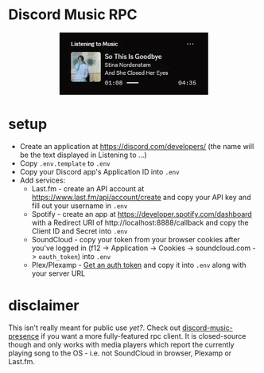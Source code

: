 # Discord Music RPC

<p align="center">
  <img alt="preview" src="./assets/preview.webp">
</p>

# setup

- Create an application at https://discord.com/developers/ (the name will be the text displayed in Listening to ...)
- Copy `.env.template` to `.env`
- Copy your Discord app's Application ID into `.env`
- Add services:
  - Last.fm - create an API account at https://www.last.fm/api/account/create and copy your API key and fill out your username in `.env`
  - Spotify - create an app at https://developer.spotify.com/dashboard with a Redirect URI of http://localhost:8888/callback and copy the Client ID and Secret into `.env`
  - SoundCloud - copy your token from your browser cookies after you've logged in (f12 -> Application -> Cookies -> soundcloud.com -> `oauth_token`) into `.env`
  - Plex/Plexamp - [Get an auth token](https://support.plex.tv/articles/204059436-finding-an-authentication-token-x-plex-token/) and copy it into `.env` along with your server URL

# disclaimer

This isn't really meant for public use _yet?_. Check out [discord-music-presence](https://github.com/ungive/discord-music-presence) if you want a more fully-featured rpc client. It is closed-source though and only works with media players which report the currently playing song to the OS - i.e. not SoundCloud in browser, Plexamp or Last.fm.
